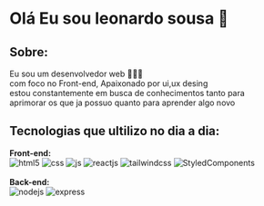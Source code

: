 # Olá Eu sou leonardo sousa 👋

## Sobre:
  Eu sou um desenvolvedor web 👨🏽‍💻 <br>
  com foco no Front-end, Apaixonado por ui,ux desing<br>
  estou constantemente em busca de conhecimentos tanto para<br>
  aprimorar os que ja possuo quanto para aprender algo novo

## Tecnologias que ultilizo no dia a dia:
<strong>Front-end:</strong><br>
           <img alt="html5" src="https://img.shields.io/badge/HTML5-E34F26?style=for-the-badge&logo=html5&logoColor=white" />
           <img alt="css" src="https://img.shields.io/badge/CSS3-1572B6?style=for-the-badge&logo=css3&logoColor=white" />
           <img alt="js" src="https://img.shields.io/badge/JavaScript-F7DF1E?style=for-the-badge&logo=javascript&logoColor=black" />
           <img alt="reactjs" src="https://img.shields.io/badge/React-20232A?style=for-the-badge&logo=react&logoColor=61DAFB"/>
           <img alt="tailwindcss" src="https://img.shields.io/badge/Tailwind_CSS-38B2AC?style=for-the-badge&logo=tailwind-css&logoColor=white"/>
           <img alt="StyledComponents" src="https://img.shields.io/badge/styled--components-DB7093?style=for-the-badge&logo=styled-components&logoColor=white"/>
           <br>
           <br>
<strong>Back-end:</strong><br>
           <img alt="nodejs" src="https://img.shields.io/badge/Node.js-43853D?style=for-the-badge&logo=node.js&logoColor=white" />
           <img alt="express" src="https://img.shields.io/badge/Express.js-404D59?style=for-the-badge" />


